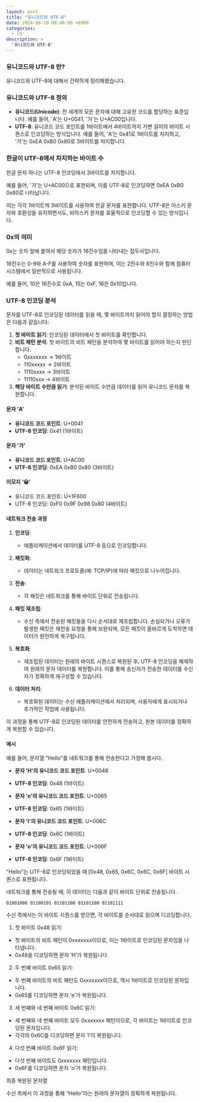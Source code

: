 ```yaml
---
layout: post
title: "유니코드와 UTF-8"
date: 2024-08-10 08:46:00 +0900
categories:
  - CS
description: >
  '유니코드와 UTF-8'
---
```


### 유니코드와 UTF-8 란? 

유니코드와 UTF-8에 대해서 간략하게 정리해봤습니다.

### 유니코드와 UTF-8 정의

- **유니코드(Unicode)**: 전 세계의 모든 문자에 대해 고유한 코드를 할당하는 표준입니다. 예를 들어, 'A'는 U+0041, '가'는 U+AC00입니다.
- **UTF-8**: 유니코드 코드 포인트를 1바이트에서 4바이트까지 가변 길이의 바이트 시퀀스로 인코딩하는 방식입니다. 예를 들어, 'A'는 0x41로 1바이트를 차지하고, '가'는 0xEA 0xB0 0x80로 3바이트를 차지합니다.

### 한글이 UTF-8에서 차지하는 바이트 수

한글 문자 하나는 UTF-8 인코딩에서 3바이트를 차지합니다.

예를 들어, '가'는 U+AC00으로 표현되며, 이를 UTF-8로 인코딩하면 0xEA 0xB0 0x80로 나타납니다.

이는 각각 1바이트씩 3바이트를 사용하여 한글 문자를 표현합니다. UTF-8은 아스키 문자와 호환성을 유지하면서도, 비아스키 문자를 효율적으로 인코딩할 수 있는 방식입니다.

### 0x의 의미

0x는 숫자 앞에 붙여서 해당 숫자가 16진수임을 나타내는 접두사입니다.

16진수는 0-9와 A-F를 사용하여 숫자를 표현하며, 이는 2진수와 8진수와 함께 컴퓨터 시스템에서 일반적으로 사용됩니다.

예를 들어, 10은 16진수로 0xA, 15는 0xF, 16은 0x10입니다.

### UTF-8 인코딩 분석

문자를 UTF-8로 인코딩된 데이터를 읽을 때, 몇 바이트까지 읽어야 할지 결정하는 방법은 다음과 같습니다:

1. **첫 바이트 읽기**: 인코딩된 데이터에서 첫 바이트를 확인합니다.
2. **비트 패턴 분석**: 첫 바이트의 비트 패턴을 분석하여 몇 바이트를 읽어야 하는지 판단합니다.
   - 0xxxxxxx -> 1바이트
   - 110xxxxx -> 2바이트
   - 1110xxxx -> 3바이트
   - 11110xxx -> 4바이트
3. **해당 바이트 수만큼 읽기**: 분석된 바이트 수만큼 데이터를 읽어 유니코드 문자를 복원합니다.

#### 문자 'A'

- **유니코드 코드 포인트**: U+0041
- **UTF-8 인코딩**: 0x41 (1바이트)

#### 문자 '가'

- **유니코드 코드 포인트**: U+AC00
- **UTF-8 인코딩**: 0xEA 0xB0 0x80 (3바이트)

#### 이모지 ‘😀’

- 유니코드 코드 포인트: U+1F600
- UTF-8 인코딩: 0xF0 0x9F 0x98 0x80 (4바이트)

#### 네트워크 전송 과정

1. **인코딩**:
   - 애플리케이션에서 데이터를 UTF-8 등으로 인코딩합니다.

2. **패킷화**:
   - 데이터는 네트워크 프로토콜(예: TCP/IP)에 따라 패킷으로 나누어집니다.

3. **전송**:
   - 각 패킷은 네트워크를 통해 바이트 단위로 전송됩니다.

4. **패킷 재조립**:
   - 수신 측에서 전송된 패킷들을 다시 순서대로 재조립합니다. 손실되거나 오류가 발생한 패킷은 재전송 요청을 통해 보완되며, 모든 패킷이 올바르게 도착하면 데이터가 완전하게 복구됩니다.

5. **복호화**:
   - 재조립된 데이터는 원래의 바이트 시퀀스로 복원된 후, UTF-8 인코딩을 해제하여 원래의 문자 데이터를 복원합니다. 이를 통해 송신자가 전송한 데이터를 수신자가 정확하게 재구성할 수 있습니다.

6. **데이터 처리**:
   - 복호화된 데이터는 수신 애플리케이션에서 처리되며, 사용자에게 표시되거나 추가적인 작업에 사용됩니다.

이 과정을 통해 UTF-8로 인코딩된 데이터를 안전하게 전송하고, 원본 데이터를 정확하게 복원할 수 있습니다.

#### 예시

예를 들어, 문자열 "Hello"를 네트워크를 통해 전송한다고 가정해 봅시다.

- **문자 'H'의 유니코드 코드 포인트**: U+0048
- **UTF-8 인코딩**: 0x48 (1바이트)

- **문자 'e'의 유니코드 코드 포인트**: U+0065
- **UTF-8 인코딩**: 0x65 (1바이트)

- **문자 'l'의 유니코드 코드 포인트**: U+006C
- **UTF-8 인코딩**: 0x6C (1바이트)

- **문자 'o'의 유니코드 코드 포인트**: U+006F
- **UTF-8 인코딩**: 0x6F (1바이트)

"Hello"는 UTF-8로 인코딩되었을 때 [0x48, 0x65, 0x6C, 0x6C, 0x6F] 바이트 시퀀스로 표현됩니다.

네트워크를 통해 전송될 때, 이 데이터는 다음과 같이 바이트 단위로 전송됩니다.

```plaintext
01001000 01100101 01101100 01101100 01101111
```

수신 측에서는 이 바이트 시퀀스를 받으면, 각 바이트를 순서대로 읽으며 디코딩합니다.

 1.	첫 바이트 0x48 읽기:
 - 첫 바이트의 비트 패턴이 0xxxxxxx이므로, 이는 1바이트로 인코딩된 문자임을 나타냅니다.
 - 0x48을 디코딩하면 문자 ‘H’가 복원됩니다.

 2.	두 번째 바이트 0x65 읽기:
 - 두 번째 바이트의 비트 패턴도 0xxxxxxx이므로, 역시 1바이트로 인코딩된 문자입니다.
 - 0x65를 디코딩하면 문자 ‘e’가 복원됩니다.

 3.	세 번째와 네 번째 바이트 0x6C 읽기:
 - 세 번째와 네 번째 바이트 모두 0xxxxxxx 패턴이므로, 각 바이트는 1바이트로 인코딩된 문자입니다.
 - 각각의 0x6C를 디코딩하면 문자 ‘l’이 복원됩니다.

 4.	다섯 번째 바이트 0x6F 읽기:
 - 다섯 번째 바이트도 0xxxxxxx 패턴입니다.
 - 0x6F를 디코딩하면 문자 ‘o’가 복원됩니다.

최종 복원된 문자열

수신 측에서 이 과정을 통해 “Hello”라는 원래의 문자열이 정확하게 복원됩니다. 